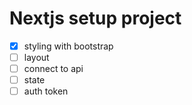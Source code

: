 # Nextjs setup project

- [x] styling with bootstrap
- [ ] layout
- [ ] connect to api
- [ ] state
- [ ] auth token